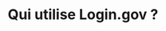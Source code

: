 ---
layout: landing 
permalink: /who-uses-login/
one_account_banner: true
title: Qui utilise Login.gov ? 
description: Login.gov est un service de connexion fiable proposé par les autorités américaines. Le public peut utiliser Login.gov pour obtenir un accès simple et sécurisé aux services dispensés par nos organismes gouvernementaux partenaires. 
class: who-uses-login 
component:
  col1: |-
    ## Nos partenaires

    Les organismes fédéraux partenaires proposent toute une gamme de services tels que :
    
    * USAJOBS (Bureau de la gestion du personnel)
    * Programme de protection des salaires (Administration des petites entreprises)
    * Programme de demandes de prêts en cas de catastrophe (Administration des petites entreprises)
  col2: >-
    Login.gov respecte les dernières [normes de sécurité](/policy/our-security-practices/) mises en place par les plus grandes organisations de sécurité, telles que l’[Institut national des normes et de la technologie](https://www.nist.gov/), le [Plan national d’action pour la cybersécurité](https://www.hsdl.org/c/cybersecurity-national-action-plan/) et le [Service fédéral des acquisitions](https://www.gsa.gov/about-us/organization/federal-acquisition-service).

    Les organismes choisissent Login.gov parce que notre solution est sécurisée — et simple. [En savoir plus au sujet des programmes de nos partenaires](/partners/).
twitter_card: large
image: /assets/img/login-gov-600x314.png
redirect_from:
  - /fr/who-uses-login/
---
